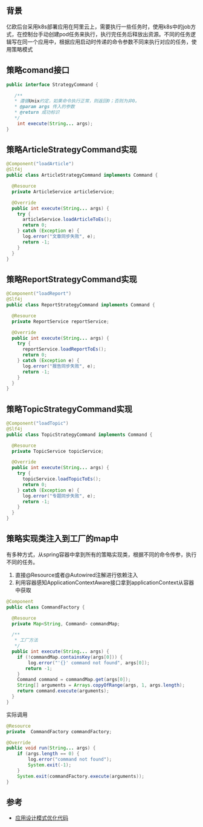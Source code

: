 ## 背景

亿欧后台采用k8s部署应用在阿里云上，需要执行一些任务时，使用k8s中的job方式，在控制台手动创建pod任务来执行，执行完任务后释放出资源。不同的任务逻辑写在同一个应用中，根据应用启动时传递的命令参数不同来执行对应的任务，使用策略模式

## 策略comand接口

```java
public interface StrategyCommand {

   /**
   * 遵循Unix约定，如果命令执行正常，则返回0；否则为非0。
   * @param args 传入的参数
   * @return 成功标识
   */
    int execute(String... args);
}
```

## 策略ArticleStrategyCommand实现

```java
@Component("loadArticle")
@Slf4j
public class ArticleStrategyCommand implements Command {

  @Resource
  private ArticleService articleService;

  @Override
  public int execute(String... args) {
    try {
      articleService.loadArticleToEs();
      return 0;
    } catch (Exception e) {
      log.error("文章同步失败", e);
      return -1;
    }
  }
}
```

## 策略ReportStrategyCommand实现

```java
@Component("loadReport")
@Slf4j
public class ReportStrategyCommand implements Command {

  @Resource
  private ReportService reportService;

  @Override
  public int execute(String... args) {
    try {
      reportService.loadReportToEs();
      return 0;
    } catch (Exception e) {
      log.error("报告同步失败", e);
      return -1;
    }
  }
}
```

## 策略TopicStrategyCommand实现

```java
@Component("loadTopic")
@Slf4j
public class TopicStrategyCommand implements Command {

  @Resource
  private TopicService topicService;

  @Override
  public int execute(String... args) {
    try {
      topicService.loadTopicToEs();
      return 0;
    } catch (Exception e) {
      log.error("专题同步失败", e);
      return -1;
    }
  }
}
```

## 策略实现类注入到工厂的map中

有多种方式，从spring容器中拿到所有的策略实现类，根据不同的命令传参，执行不同的任务。

1. 直接@Resource或者@Autowired注解进行依赖注入
2. 利用容器感知ApplicationContextAware接口拿到applicationContext从容器中获取

```java
@Component
public class CommandFactory {

  @Resource
  private Map<String, Command> commandMap;

  /**
   * 工厂方法
   */
  public int execute(String... args) {
    if (!commandMap.containsKey(args[0])) {
        log.error("'{}' command not found", args[0]);
       return -1;
    }
    Command command = commandMap.get(args[0]);
    String[] arguments = Arrays.copyOfRange(args, 1, args.length);
    return command.execute(arguments);
  }
}
```

实际调用

```java
@Resource
private  CommandFactory commandFactory;

@Override
public void run(String... args) {
    if (args.length == 0) {
        log.error("command not found");
        System.exit(-1);
    }
    System.exit(commandFactory.execute(arguments));
}
```

## 参考

- [应用设计模式优化代码](https://www.modb.pro/db/425893)